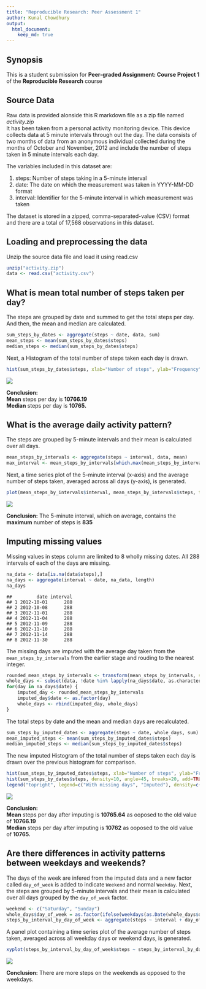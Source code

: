 ```yaml
---
title: "Reproducible Research: Peer Assessment 1"
author: Kunal Chowdhury
output: 
  html_document:
    keep_md: true
---
```



## Synopsis

This is a student submission for **Peer-graded Assignment: Course Project 1** of the **Reproducible Research** course

## Source Data

Raw data is provided alonside this R markdown file as a zip file named *activity.zip*  
It has been taken from a personal activity monitoring device. This device collects data at 5 minute intervals through out the day. The data consists of two months of data from an anonymous individual collected during the months of October and November, 2012 and include the number of steps taken in 5 minute intervals each day.

The variables included in this dataset are:  
1. steps: Number of steps taking in a 5-minute interval  
2. date: The date on which the measurement was taken in YYYY-MM-DD format  
3. interval: Identifier for the 5-minute interval in which measurement was taken

The dataset is stored in a zipped, comma-separated-value (CSV) format and there are a total of 17,568 observations in this dataset.

## Loading and preprocessing the data

Unzip the source data file and load it using read.csv


```r
unzip("activity.zip")
data <- read.csv("activity.csv")
```

## What is mean total number of steps taken per day?

The steps are grouped by date and summed to get the total steps per day. And then, the mean and median are calculated.


```r
sum_steps_by_dates <- aggregate(steps ~ date, data, sum)
mean_steps <- mean(sum_steps_by_dates$steps)
median_steps <- median(sum_steps_by_dates$steps)
```

Next, a Histogram of the total number of steps taken each day is drawn.


```r
hist(sum_steps_by_dates$steps, xlab="Number of steps", ylab="Frequency", main="Histogram of total steps taken per day", density=10, angle=45, breaks=20)
```

![](PA1_template_files/figure-html/unnamed-chunk-3-1.png)<!-- -->

**Conclusion:**  
**Mean** steps per day is **10766.19**  
**Median** steps per day is **10765.**  

## What is the average daily activity pattern?

The steps are grouped by 5-minute intervals and their mean is calculated over all days.


```r
mean_steps_by_intervals <- aggregate(steps ~ interval, data, mean)
max_interval <- mean_steps_by_intervals[which.max(mean_steps_by_intervals$steps),1]
```

Next, a time series plot of the 5-minute interval (x-axis) and the average number of steps taken, averaged across all days (y-axis), is generated.


```r
plot(mean_steps_by_intervals$interval, mean_steps_by_intervals$steps, type="l", xlab="5-minute intervals", ylab="Average number of steps", main="Average number of steps per 5-minute interval")
```

![](PA1_template_files/figure-html/unnamed-chunk-5-1.png)<!-- -->

**Conclusion:**
The 5-minute interval, which on average, contains the **maximum** number of steps is **835**  

## Imputing missing values

Missing values in steps column are limited to 8 wholly missing dates. All 288 intervals of each of the days are missing.


```r
na_data <- data[is.na(data$steps),]
na_days <- aggregate(interval ~ date, na_data, length)
na_days
```

```
##         date interval
## 1 2012-10-01      288
## 2 2012-10-08      288
## 3 2012-11-01      288
## 4 2012-11-04      288
## 5 2012-11-09      288
## 6 2012-11-10      288
## 7 2012-11-14      288
## 8 2012-11-30      288
```

The missing days are imputed with the average day taken from the `mean_steps_by_intervals` from the earlier stage and rouding to the nearest integer.


```r
rounded_mean_steps_by_intervals <- transform(mean_steps_by_intervals, steps=round(steps))
whole_days <- subset(data, !date %in% lapply(na_days$date, as.character))
for(day in na_days$date) {
    imputed_day <- rounded_mean_steps_by_intervals
    imputed_day$date <- as.factor(day)
    whole_days <- rbind(imputed_day, whole_days)
}
```

The total steps by date and the mean and median days are recalculated.


```r
sum_steps_by_imputed_dates <- aggregate(steps ~ date, whole_days, sum)
mean_imputed_steps <- mean(sum_steps_by_imputed_dates$steps)
median_imputed_steps <- median(sum_steps_by_imputed_dates$steps)
```

The new imputed Histogram of the total number of steps taken each day is drawn over the previous histogram for comparison.


```r
hist(sum_steps_by_imputed_dates$steps, xlab="Number of steps", ylab="Frequency", main="Histogram of total steps taken per day",density=10, angle=90, breaks=20)
hist(sum_steps_by_dates$steps, density=10, angle=45, breaks=20, add=TRUE)
legend("topright", legend=c("With missing days", "Imputed"), density=c(20,20), angle=c(45,90))
```

![](PA1_template_files/figure-html/unnamed-chunk-9-1.png)<!-- -->

**Conclusion:**  
**Mean** steps per day after imputing is **10765.64** as ooposed to the old value of **10766.19**  
**Median** steps per day after imputing is **10762** as ooposed to the old value of **10765.**  

## Are there differences in activity patterns between weekdays and weekends?

The days of the week are infered from the imputed data and a new factor called `day_of_week` is added to indicate `Weekend` and normal `Weekday`. Next, the steps are grouped by 5-minute intervals and their mean is calculated over all days grouped by the `day_of_week` factor.


```r
weekend <- c("Saturday", "Sunday")
whole_days$day_of_week = as.factor(ifelse(weekdays(as.Date(whole_days$date, tz="UTC")) %in% weekend, "Weekend", "Weekday"))
steps_by_interval_by_day_of_week <- aggregate(steps ~ interval + day_of_week, whole_days, mean)
```

A panel plot containing a time series plot of the average number of steps taken, averaged across all weekday days or weekend days, is generated.


```r
xyplot(steps_by_interval_by_day_of_week$steps ~ steps_by_interval_by_day_of_week$interval | steps_by_interval_by_day_of_week$day_of_week, main="Average number of steps per 5-minute interval", xlab="5-minute interval", ylab="Average number of steps", layout=c(1,2), type="l")
```

![](PA1_template_files/figure-html/unnamed-chunk-11-1.png)<!-- -->

**Conclusion:** There are more steps on the weekends as opposed to the weekdays.
